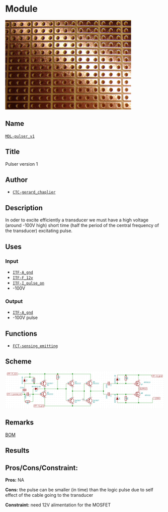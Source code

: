 # Module
![](viewme.png)

## Name
[`MDL-pulser_v1`]()

## Title
Pulser version 1

## Author
* [`CTC-gerard_chaplier`]()

## Description
In oder to excite efficiently a transducer we must have a high voltage (around -100V high) short time (half the period of the central frequency of the transducer) excitating pulse.

## Uses
### Input
* [`ITF-A_gnd`]()
* [`ITF-F_12v`]()
* [`ITF-I_pulse_on`]()
* -100V

### Output
* [`ITF-A_gnd`]()
* -100V pulse

## Functions
* [`FCT-sensing_emitting`]()

## Scheme
![](./images/scheme.png)

## Remarks
[BOM](./src/MDL-pulser_v1.csv)

## Results

## Pros/Cons/Constraint:

**Pros:** NA

**Cons:** the pulse can be smaller (in time) than the logic pulse due to self effect of the cable going to the transducer

**Constraint:** need 12V alimentation for the MOSFET

